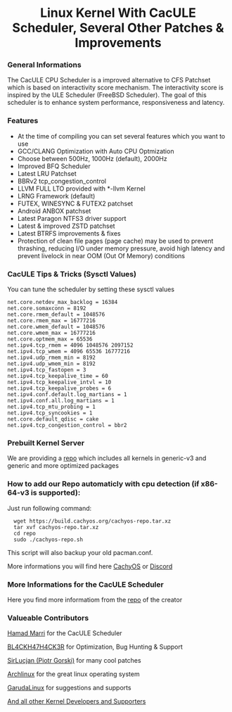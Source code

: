 <h1><center>Linux Kernel With CacULE Scheduler, Several Other Patches & Improvements</center></h1>

### General Informations

The CacULE CPU Scheduler is a improved alternative to CFS Patchset which is based on interactivity score mechanism. The interactivity score is inspired by the ULE Scheduler (FreeBSD Scheduler). The goal of this scheduler is to enhance system performance, responsiveness and latency.

### Features

-   At the time of compiling you can set several features which you want to use
-   GCC/CLANG Optimization with Auto CPU Optmization
-   Choose between 500Hz, 1000Hz (default), 2000Hz
-   Improved BFQ Scheduler
-   Latest LRU Patchset
-   BBRv2 tcp_congestion_control
-   LLVM FULL LTO provided with \*-llvm Kernel
-   LRNG Framework (default)
-   FUTEX, WINESYNC & FUTEX2 patchset
-   Android ANBOX patchset
-   Latest Paragon NTFS3 driver support
-   Latest & improved ZSTD patchset
-   Latest BTRFS improvements & fixes
-   Protection of clean file pages (page cache) may be used to prevent thrashing, reducing I/O under memory pressure, avoid high latency and prevent livelock in near OOM (Out Of Memory) conditions

### CacULE Tips & Tricks (Sysctl Values)

You can tune the scheduler by setting these sysctl values

    net.core.netdev_max_backlog = 16384
    net.core.somaxconn = 8192
    net.core.rmem_default = 1048576
    net.core.rmem_max = 16777216
    net.core.wmem_default = 1048576
    net.core.wmem_max = 16777216
    net.core.optmem_max = 65536
    net.ipv4.tcp_rmem = 4096 1048576 2097152
    net.ipv4.tcp_wmem = 4096 65536 16777216
    net.ipv4.udp_rmem_min = 8192
    net.ipv4.udp_wmem_min = 8192
    net.ipv4.tcp_fastopen = 3
    net.ipv4.tcp_keepalive_time = 60
    net.ipv4.tcp_keepalive_intvl = 10
    net.ipv4.tcp_keepalive_probes = 6
    net.ipv4.conf.default.log_martians = 1
    net.ipv4.conf.all.log_martians = 1
    net.ipv4.tcp_mtu_probing = 1
    net.ipv4.tcp_syncookies = 1
    net.core.default_qdisc = cake
    net.ipv4.tcp_congestion_control = bbr2

### Prebuilt Kernel Server

We are providing a [repo](https://build.cachyos.org/?dir=repo) which includes all kernels in generic-v3 and generic and more optimized packages

### How to add our Repo automaticly with cpu detection (if x86-64-v3 is supported):

Just run following command:

      wget https://build.cachyos.org/cachyos-repo.tar.xz
      tar xvf cachyos-repo.tar.xz
      cd repo
      sudo ./cachyos-repo.sh

This script will also backup your old pacman.conf.

More informations you will find here [CachyOS](https://gitlab.com/cachyos) or [Discord](https://discord.gg/k39qfrxPNa)

### More Informations for the CacULE Scheduler

Here you find more informatiom from the [repo](https://github.com/hamadmarri/cacule-cpu-scheduler) of the creator

### Valueable Contributors

[Hamad Marri](https://github.com/hamadmarri) for the CacULE Scheduler

[BL4CKH47H4CK3R](https://github.com/BL4CKH47H4CK3R) for Optimization, Bug Hunting & Support

[SirLucjan (Piotr Gorski)](https://github.com/sirlucjan) for many cool patches

[Archlinux](https://archlinux.org) for the great linux operating system

[GarudaLinux](https://garudalinux.org) for suggestions and supports

[And all other Kernel Developers and Supporters](https://github.com/torvalds/linux)
